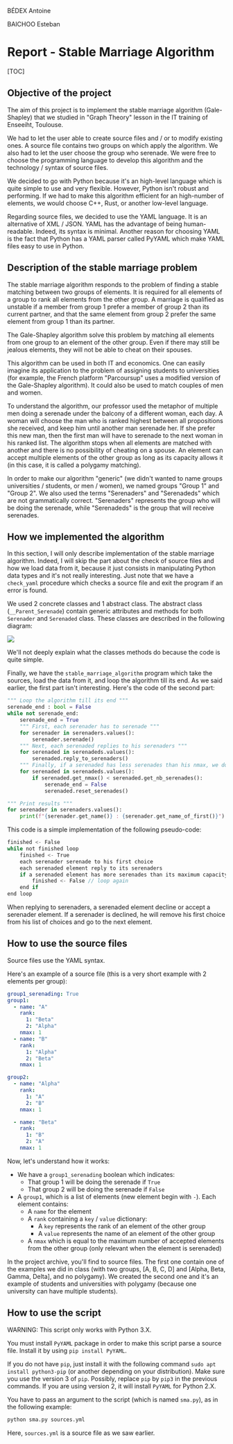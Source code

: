 BÉDEX Antoine

BAICHOO Esteban

# Report - Stable Marriage Algorithm

[TOC]

## Objective of the project

The aim of this project is to implement the stable marriage algorithm (Gale-Shapley) that we studied in "Graph Theory" lesson in the IT training of Enseeiht, Toulouse.

We had to let the user able to create source files and / or to modify existing ones. A source file contains two groups on which apply the algorithm. We also had to let the user choose the group who serenade. We were free to choose the programming language to develop this algorithm and the technology / syntax of source files.

We decided to go with Python because it's an high-level language which is quite simple to use and very flexible. However, Python isn't robust and performing. If we had to make this algorithm efficient for an high-number of elements, we would choose C++, Rust, or another low-level language.

Regarding source files, we decided to use the YAML language. It is an alternative of XML / JSON. YAML has the advantage of being human-readable. Indeed, its syntax is minimal. Another reason for choosing YAML is the fact that Python has a YAML parser called PyYAML which make YAML files easy to use in Python.

## Description of the stable marriage problem

The stable marriage algorithm responds to the problem of finding a stable matching between two groups of elements. It is required for all elements of a group to rank all elements from the other group. A marriage is qualified as unstable if a member from group 1 prefer a member of group 2 than its current partner, and that the same element from group 2 prefer the same element from group 1 than its partner.

The Gale-Shapley algorithm solve this problem by matching all elements from one group to an element of the other group. Even if there may still be jealous elements, they will not be able to cheat on their spouses.

This algorithm can be used in both IT and economics. One can easily imagine its application to the problem of assigning students to universities (for example, the French platform "Parcoursup" uses a modified version of the Gale-Shapley algorithm). It could also be used to match couples of men and women.

To understand the algorithm, our professor used the metaphor of multiple men doing a serenade under the balcony of a different woman, each day. A woman will choose the man who is ranked highest between all propositions she received, and keep him until another man serenade her. If she prefer this new man, then the first man will have to serenade to the next woman in his ranked list. The algorithm stops when all elements are matched with another and there is no possibility of cheating on a spouse. An element can accept multiple elements of the other group as long as its capacity allows it (in this case, it is called a polygamy matching).

In order to make our algorithm "generic" (we didn't wanted to name groups universities / students, or men / women), we named groups "Group 1" and "Group 2". We also used the terms "Serenaders" and "Serenadeds" which are not grammatically correct. "Serenaders" represents the group who will be doing the serenade, while "Serenadeds" is the group that will receive serenades.

## How we implemented the algorithm

In this section, I will only describe implementation of the stable marriage algorithm. Indeed, I will skip the part about the check of source files and how we load data from it, because it just consists in manipulating Python data types and it's not really interesting. Just note that we have a `check_yaml` procedure which checks a source file and exit the program if an error is found.

We used 2 concrete classes and 1 abstract class. The abstract class (`__Parent_Serenade`) contain generic attributes and methods for both `Serenader` and `Serenaded` class. These classes are described in the following diagram:

![](UML_Diagram.png)

We'll not deeply explain what the classes methods do because the code is quite simple.

Finally, we have the `stable_marriage_algorithm` program which take the sources, load the data from it, and loop the algorithm till its end. As we said earlier, the first part isn't interesting. Here's the code of the second part:

```python
""" Loop the algorithm till its end """
serenade_end : bool = False
while not serenade_end:
    serenade_end = True
    """ First, each serenader has to serenade """
    for serenader in serenaders.values():
        serenader.serenade()
    """ Next, each serenaded replies to his serenaders """
    for serenaded in serenadeds.values():
        serenaded.reply_to_serenaders()
    """ Finally, if a serenaded has less serenades than his nmax, we do another loop """
    for serenaded in serenadeds.values():
        if serenaded.get_nmax() < serenaded.get_nb_serenades():
			serenade_end = False
        	serenaded.reset_serenades()

""" Print results """
for serenader in serenaders.values():
	print(f"{serenader.get_name()} : {serenader.get_name_of_first()}")
```

This code is a simple implementation of the following pseudo-code:

```c
finished <- False
while not finished loop
	finished <- True
	each serenader serenade to his first choice
	each serenaded element reply to its serenaders
	if a serenaded element has more serenades than its maximum capacity
		finished <- False // loop again
	end if
end loop
```

When replying to serenaders, a serenaded element decline or accept a serenader element. If a serenader is declined, he will remove his first choice from his list of choices and go to the next element.

## How to use the source files

Source files use the YAML syntax.

Here's an example of a source file (this is a very short example with 2 elements per group):

```yaml
group1_serenading: True
group1:
  - name: "A"
    rank:
      1: "Beta"
      2: "Alpha"
    nmax: 1
  - name: "B"
    rank:
      1: "Alpha"
      2: "Beta"
    nmax: 1

group2:
  - name: "Alpha"
    rank:
      1: "A"
      2: "B"
    nmax: 1

  - name: "Beta"
    rank:
      1: "B"
      2: "A"
    nmax: 1
```

Now, let's understand how it works:

- We have a `group1_serenading` boolean which indicates:
  - That group 1 will be doing the serenade if `True`
  - That group 2 will be doing the serenade if `False`
- A `group1`, which is a list of elements (new element begin with `-`). Each element contains:
  - A `name` for the element
  - A `rank` containing a `key` / `value` dictionary:
    - A `key` represents the rank of an element of the other group
    - A `value` represents the name of an element of the other group
  - A `nmax` which is equal to the maximum number of accepted elements from the other group (only relevant when the element is serenaded)

In the project archive, you'll find to source files. The first one contain one of the examples we did in class (with two groups, [A, B, C, D] and [Alpha, Beta, Gamma, Delta], and no polygamy). We created the second one and it's an example of students and universities with polygamy (because one university can have multiple students).

## How to use the script

WARNING: This script only works with Python 3.X.

You must install `PyYAML` package in order to make this script parse a source file.
Install it by using `pip install PyYAML`.

If you do not have `pip`, just install it with the following command `sudo apt install python3-pip`
(or another depending on your distribution).
Make sure you use the version 3 of `pip`. Possibly, replace `pip` by `pip3` in the previous commands. If you are using version 2, it will install `PyYAML` for Python 2.X.



You have to pass an argument to the script (which is named `sma.py`), as in the following example:

```bash
python sma.py sources.yml
```

Here, `sources.yml` is a source file as we saw earlier.
